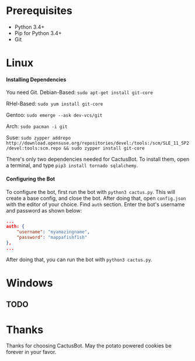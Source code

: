# Prerequisites

* Python 3.4+
* Pip for Python 3.4+
* Git

# Linux

#### Installing Dependencies
You need Git.
Debian-Based: `sudo apt-get install git-core`

RHel-Based: `sudo yum install git-core`

Gentoo: `sudo emerge --ask dev-vcs/git`

Arch: `sudo pacman -i git`

Suse: `sudo zypper addrepo http://download.opensuse.org/repositories/devel:/tools:/scm/SLE_11_SP2/devel:tools:scm.repo && sudo zypper install git-core`

There's only two dependencies needed for CactusBot. To install them, open a terminal, and type `pip3 install tornado sqlalchemy`.

#### Configuring the Bot
To configure the bot, first run the bot with `python3 cactus.py`. This will create a base config, and close the bot. After doing that, open `config.json` with the editor of your choice. Find `auth` section. Enter the bot's username and password as shown below:

```json
...
auth: {
    "username": "myamazingname",
    "password": "mappafishf1sh"
},
...
```

After doing that, you can run the bot with `python3 cactus.py`.

# Windows
## TODO

# Thanks
Thanks for choosing CactusBot. May the potato powered cookies be forever in your favor.
